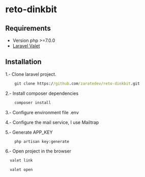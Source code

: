 # reto-dinkbit

## Requirements
- Version php >=7.0.0
- [Laravel Valet](https://laravel.com/docs/5.5/valet)

## Installation
1.- Clone laravel project.
```cmd
	git clone https://github.com/zaratedev/reto-dinkbit.git
```

2.- Install composer dependencies
```cmd
	composer install
```

3.- Configure environment file .env

4.- Configure the mail service, I use Mailtrap

5.- Generate APP_KEY
```cmd
	php artisan key:generate
```
6.- Open project in the browser
```cmd
  valet link

  valet open
```
